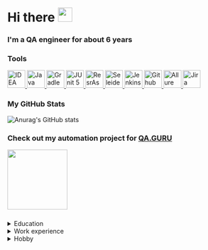 <h1 align="left">Hi there 
<img src="https://github.com/blackcater/blackcater/raw/main/images/Hi.gif" height="32"/></h1>
<h3 align="left">I'm a QA engineer for about 6 years</h3>

### Tools
<a href="https://www.jetbrains.com/idea/">
    <img src="https://starchenkov.pro/qa-guru/img/skills/Intelij_IDEA.svg" width="40" height="40"  title="IDEA"/>
</a>
<a href="https://www.jetbrains.com/idea/">
    <img src="https://starchenkov.pro/qa-guru/img/skills/Java.svg" width="40" height="40"  title="Java"/>
</a>
<a href="https://www.jetbrains.com/idea/">
    <img src="https://starchenkov.pro/qa-guru/img/skills/Gradle.svg" width="40" height="40"  title="Gradle"/>
</a>
<a href="https://www.jetbrains.com/idea/">
    <img src="https://starchenkov.pro/qa-guru/img/skills/JUnit5.svg" width="40" height="40"  title="JUnit 5"/>
</a>
<a href="https://www.jetbrains.com/idea/">
    <img src="https://starchenkov.pro/qa-guru/img/skills/Rest-Assured.svg" width="40" height="40"  title="ResrAssured"/>
</a>
<a href="https://www.jetbrains.com/idea/">
    <img src="https://starchenkov.pro/qa-guru/img/skills/Selenide.svg" width="40" height="40"  title="Seleide"/>
</a>
<a href="https://www.jetbrains.com/idea/">
    <img src="https://starchenkov.pro/qa-guru/img/skills/Jenkins.svg" width="40" height="40"  title="Jenkins"/>
</a>
<a href="https://www.jetbrains.com/idea/">
    <img src="https://starchenkov.pro/qa-guru/img/skills/Github.svg" width="40" height="40"  title="Github"/>
</a>
<a href="https://www.jetbrains.com/idea/">
    <img src="https://starchenkov.pro/qa-guru/img/skills/Allure_EE.svg" width="40" height="40"  title="Allure TestOps"/>
</a>
<a href="https://www.jetbrains.com/idea/">
    <img src="https://starchenkov.pro/qa-guru/img/skills/Jira.svg" width="40" height="40"  title="Jira"/>
</a>

### My GitHub Stats  
![Anurag's GitHub stats](https://github-readme-stats.vercel.app/api?username=pushistyj-pushistik&show_icons=true&theme=slateorange)

### Check out my automation project for <a href="https://qa.guru">QA.GURU</a> 
<a align="left" href="https://github.com/pushistyj-pushistik/airbnb_test_project" title="airbnb_test_project">
  <img align="center" height="135" src="https://github-readme-stats.vercel.app/api/pin/?username=pushistyj-pushistik&repo=airbnb_test_project&theme=slateorange"></a>

###
<details>	
  <summary>Education</summary>
  <br>
  <table width="100%" border='3'>
    <tr>
        <td width="20%" align="center">
            <img src="https://user-images.githubusercontent.com/36373593/189880575-d8c2272f-d485-4a97-af4e-1ea079f625c6.png">
            </td>
            <td valign="center">Taganrog Technological Institute of Southern Federal University.
              </br>Faculty of Information Security, 
              </br>Informaton Security in Telecommunication Systems           
            </td>
     </tr>
  </table>
  </br>
</details>

<details>
 <summary>Work experience</summary>
  <br>
  <table width="100%" border='3'>
    <tr>
        <td width="20%" align="center">
            <img src="https://user-images.githubusercontent.com/36373593/189895960-64bc24d2-78de-42b8-bb35-2e3f283b40ba.png">
            </td>
            <td valign="center">I'm currently working at Sberbank as a senior software testing engineer since 2019           
            </td>
     </tr>
  </table>
  </br>
  <br>
  <table width="100%" border='3'>
    <tr>
        <td width="20%" align="center">
            <img src="https://vsefranshizi.ru/cms/cms-images/publication_item/0195/image/DGL_1_1827.jpg">
            </td>
            <td valign="center">I worked at the Eldorado online store as a lead testing engineer from 2016 to 2019           
            </td>
     </tr>
  </table>
  </br>
 </details>
 
<details>	
  <summary>Hobby</summary>
  <br width="100%" border='3'>
    <tr>
        <td width="30%" align="center">
            </td>:cat: :airplane: :earth_africa: :book: :film_strip: :video_game:
     </tr>
 </br>
</details> 
 
